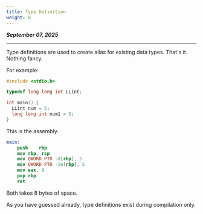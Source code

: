 ```yaml
---
title: Type Definition
weight: 8
---
```


_**September 07, 2025**_

***

Type definitions are used to create alias for existing data types. That's it. Nothing fancy.

For example:

```c
#include <stdio.h>

typedef long long int LLint;

int main() {
  LLint num = 5;
  long long int num1 = 5;
}
```

This is the assembly.

```nasm
main:
	push	rbp
	mov	rbp, rsp
	mov	QWORD PTR -8[rbp], 5
	mov	QWORD PTR -16[rbp], 5
	mov	eax, 0
	pop	rbp
	ret
```

Both takes 8 bytes of space.

As you have guessed already, type definitions exist during compilation only.